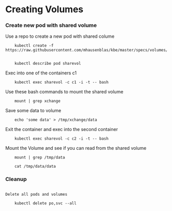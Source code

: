 # Creating Volumes


### Create new pod with shared volume



Use a repo to create a new pod with shared colume

```
	kubectl create -f https://raw.githubusercontent.com/mhausenblas/kbe/master/specs/volumes/pod.yaml


	kubectl describe pod sharevol
```

Exec into one of the containers c1
```
	kubectl exec sharevol -c c1 -i -t -- bash
```
Use these bash commands to mount the shared volume
```
	mount | grep xchange
```
Save some data to volume
```
	echo 'some data' > /tmp/xchange/data
```
Exit the container and exec into the second container
```
	kubectl exec sharevol -c c2 -i -t -- bash
```
Mount the Volume and see if you can read from the shared volume
```
	mount | grep /tmp/data

	cat /tmp/data/data
```


### Cleanup

```

Delete all pods and volumes

	kubectl delete po,svc --all

```